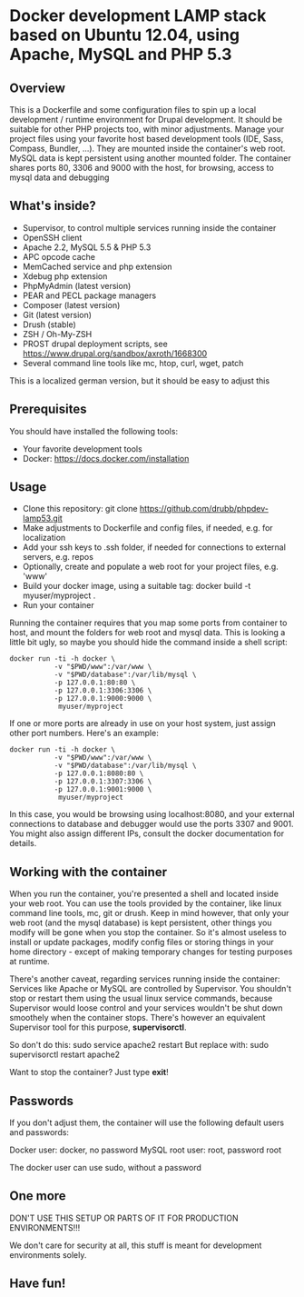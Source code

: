 # Docker development LAMP stack based on Ubuntu 12.04, using Apache, MySQL and PHP 5.3

## Overview

This is a Dockerfile and some configuration files to spin up a local development / runtime environment for Drupal development. It should be suitable for other PHP projects too, with minor adjustments.
Manage your project files using your favorite host based development tools (IDE, Sass, Compass, Bundler, ...). They are mounted inside the container's web root. MySQL data is kept persistent using another mounted folder.
The container shares ports 80, 3306 and 9000 with the host, for browsing, access to mysql data and debugging

## What's inside?

* Supervisor, to control multiple services running inside the container
* OpenSSH client
* Apache 2.2, MySQL 5.5 & PHP 5.3
* APC opcode cache
* MemCached service and php extension
* Xdebug php extension
* PhpMyAdmin (latest version)
* PEAR and PECL package managers
* Composer (latest version)
* Git (latest version)
* Drush (stable)
* ZSH / Oh-My-ZSH
* PROST drupal deployment scripts, see https://www.drupal.org/sandbox/axroth/1668300
* Several command line tools like mc, htop, curl, wget, patch

This is a localized german version, but it should be easy to adjust this

## Prerequisites

You should have installed the following tools:

* Your favorite development tools
* Docker: https://docs.docker.com/installation

## Usage

* Clone this repository: git clone https://github.com/drubb/phpdev-lamp53.git
* Make adjustments to Dockerfile and config files, if needed, e.g. for localization
* Add your ssh keys to .ssh folder, if needed for connections to external servers, e.g. repos
* Optionally, create and populate a web root for your project files, e.g. 'www'
* Build your docker image, using a suitable tag: docker build -t myuser/myproject .
* Run your container

Running the container requires that you map some ports from container to host, and mount the folders for web root and mysql data. This is looking a little bit ugly, so maybe you should hide the command inside a shell script:

    docker run -ti -h docker \
               -v "$PWD/www":/var/www \
               -v "$PWD/database":/var/lib/mysql \
               -p 127.0.0.1:80:80 \
               -p 127.0.0.1:3306:3306 \
               -p 127.0.0.1:9000:9000 \
                myuser/myproject

If one or more ports are already in use on your host system, just assign other port numbers. Here's an example:

    docker run -ti -h docker \
               -v "$PWD/www":/var/www \
               -v "$PWD/database":/var/lib/mysql \
               -p 127.0.0.1:8080:80 \
               -p 127.0.0.1:3307:3306 \
               -p 127.0.0.1:9001:9000 \
                myuser/myproject

In this case, you would be browsing using localhost:8080, and your external connections to database and debugger
would use the ports 3307 and 9001. You might also assign different IPs, consult the docker documentation for details.

## Working with the container

When you run the container, you're presented a shell and located inside your web root. You can use the tools provided by
the container, like linux command line tools, mc, git or drush. Keep in mind however, that only your web root (and the
mysql database) is kept persistent, other things you modify will be gone when you stop the container. So it's almost
useless to install or update packages, modify config files or storing things in your home directory - except of making
temporary changes for testing purposes at runtime.

There's another caveat, regarding services running inside the container:
Services like Apache or MySQL are controlled by Supervisor. You shouldn't stop or restart them using the usual
linux service commands, because Supervisor would loose control and your services wouldn't be shut down smoothely
when the container stops. There's however an equivalent Supervisor tool for this purpose, **supervisorctl**.

So don't do this:
    sudo service apache2 restart
But replace with:
    sudo supervisorctl restart apache2

Want to stop the container? Just type **exit**!

## Passwords

If you don't adjust them, the container will use the following default users and passwords:

Docker user: docker, no password
MySQL root user: root, password root

The docker user can use sudo, without a password

## One more

DON'T USE THIS SETUP OR PARTS OF IT FOR PRODUCTION ENVIRONMENTS!!!

We don't care for security at all, this stuff is meant for development environments solely.

## Have fun!
